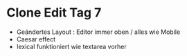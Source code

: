 # Clone Edit Tag 7

- Geändertes Layout : Editor immer oben / alles wie Mobile
- Caesar effect
- lexical funktioniert wie textarea vorher